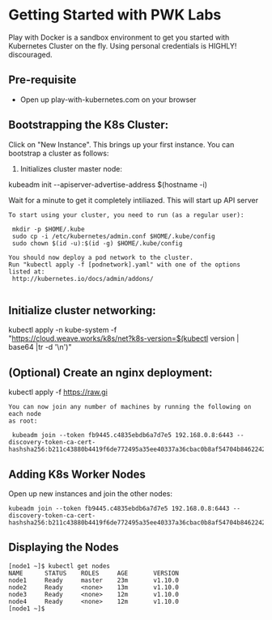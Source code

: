 # Getting Started with PWK Labs

Play with Docker is a sandbox environment to get you started with Kubernetes Cluster on the fly.
Using personal credentials is HIGHLY! discouraged.

## Pre-requisite

- Open up play-with-kubernetes.com on your browser


## Bootstrapping the K8s Cluster:

Click on "New Instance". This brings up your first instance.
You can bootstrap a cluster as follows:

 1. Initializes cluster master node:

 kubeadm init --apiserver-advertise-address $(hostname -i)
 
 Wait for a minute to get it completely intiliazed. This will start up API server
 
 ```
 To start using your cluster, you need to run (as a regular user):

  mkdir -p $HOME/.kube
  sudo cp -i /etc/kubernetes/admin.conf $HOME/.kube/config
  sudo chown $(id -u):$(id -g) $HOME/.kube/config

You should now deploy a pod network to the cluster.
Run "kubectl apply -f [podnetwork].yaml" with one of the options listed at:
  http://kubernetes.io/docs/admin/addons/


```


 ## Initialize cluster networking:

 kubectl apply -n kube-system -f \
    "https://cloud.weave.works/k8s/net?k8s-version=$(kubectl version | base64 |tr -d '\n')"
    
    
 ## (Optional) Create an nginx deployment:

 kubectl apply -f https://raw.gi
 
 ```
 You can now join any number of machines by running the following on each node
as root:

  kubeadm join --token fb9445.c4835ebdb6a7d7e5 192.168.0.8:6443 --discovery-token-ca-cert-hashsha256:b211c43880b4419f6de772495a35ee40337a36cbac0b8af54704b84622423bf4

```

## Adding K8s Worker Nodes

Open up new instances and join the other nodes:

```
kubeadm join --token fb9445.c4835ebdb6a7d7e5 192.168.0.8:6443 --discovery-token-ca-cert-hashsha256:b211c43880b4419f6de772495a35ee40337a36cbac0b8af54704b84622423bf4
```

## Displaying the Nodes

```
[node1 ~]$ kubectl get nodes
NAME      STATUS    ROLES     AGE       VERSION
node1     Ready     master    23m       v1.10.0
node2     Ready     <none>    13m       v1.10.0
node3     Ready     <none>    12m       v1.10.0
node4     Ready     <none>    12m       v1.10.0
[node1 ~]$
```
